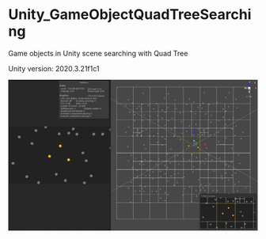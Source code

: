 # Unity_GameObjectQuadTreeSearching
Game objects in Unity scene searching with Quad Tree

Unity version: 2020.3.21f1c1

![RenderScaleComparison](./Readme/QuadTree.gif)